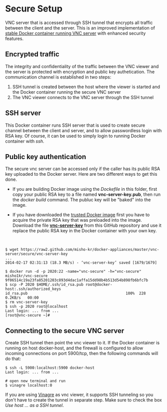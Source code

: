 Secure Setup
============

VNC server that is accessed through SSH tunnel that encrypts all traffic
between the client and the server. This is an improved implementation of 
[stable Docker container running VNC server](https://github.com/misho-kr/docker-appliances/tree/master/vnc-server/stable)
with enhanced security features.

## Encrypted traffic

The integrity and confidentiality of the traffic between the VNC viewer
and the server is protected with encryption and public key authetication.
The communication channel is established in two steps:

1. SSH tunnel is created between the host where the viewer is started
and the Docker container running the secure VNC server
1. The VNC viewer connects to the VNC server through the SSH tunnel

## SSH server

This Docker container runs SSH server that is used to create
secure channel between the client and server, and to allow passwordless
login with RSA key. Of course, it can be used to simply login to running
Docker container with _ssh_.

## Public key authentication

The secure vnc server can be accessed only if the caller has its public
RSA key uploaded to the Docker server. Here are two different ways to
get this done.

* If you are building Docker image using the _Dockefile_ in this folder,
first copy your public RSA key to a file named __vnc-server-key.pub__,
then run the _docker build_ command. The publuc key will be "baked" into
the image.

* If you have downloaded the [trusted Docker image](https://index.docker.io/u/misho1kr/vnc-secure)
first you have to acquire the private RSA key that was preloaded into the image. Download the file
[__vnc-server-key__](https://raw2.github.com/misho-kr/docker-appliances/master/vnc-server/secure/vnc-server-key)
from this GitHub repository and use it replace the public RSA key in the Docker container with your own key. 

<br/>
    
    $ wget https://raw2.github.com/misho-kr/docker-appliances/master/vnc-server/secure/vnc-server-key
    ...
    2014-02-17 02:31:13 (18.3 MB/s) - ‘vnc-server-key’ saved [1679/1679]
    
    $ docker run -d -p 2020:22 -name="vnc-secure" -h="vnc-secure" misho1kr/vnc-secure
    9f06514c19a23fa85201203c893d4dac1affa15dd98b4b513d54b898fb6bfc7b
    $ scp -P 2020 $HOME/.ssh/id_rsa.pub root@docker-host:.ssh/authorized_keys
    id_rsa.pub                                            100%  228     0.2KB/s   00:00
    $ rm vnc-server-key
    $ ssh -p 2020 root@localhost
    Last login: ... from ...
    [root@vnc-secure ~]#

## Connecting to the secure VNC server

Create SSH tunnel then point the vnc viewer to it. If the Docker container is
running on host docker-host, and the firewall is configured to allow incoming
connections on port 5900/tcp, then the following commands will do that:


    $ ssh -L 5900:localhost:5900 docker-host
    Last login: ... from ...
    
    # open new terminal and run
    $ vinagre localhost:0


If you are using [Vinagre](https://wiki.gnome.org/Apps/Vinagre) as vnc viewer,
it supports SSH tunneling so you don't have to create the tunnel in separate
step. Make sure to check the box _Use host ... as a SSH tunnel_.
